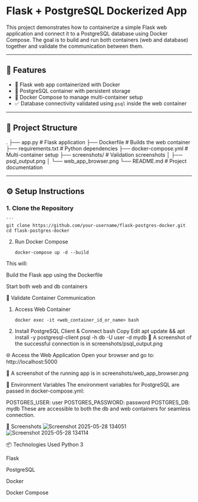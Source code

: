 # Flask + PostgreSQL Dockerized App

This project demonstrates how to containerize a simple Flask web application and connect it to a PostgreSQL database using Docker Compose. The goal is to build and run both containers (web and database) together and validate the communication between them.

---

## 🚀 Features

- 🐍 Flask web app containerized with Docker
- 🐘 PostgreSQL container with persistent storage
- 🔗 Docker Compose to manage multi-container setup
- ✅ Database connectivity validated using `psql` inside the web container

---

## 📁 Project Structure

.
├── app.py # Flask application
├── Dockerfile # Builds the web container
├── requirements.txt # Python dependencies
├── docker-compose.yml # Multi-container setup
├── screenshots/ # Validation screenshots
│ ├── psql_output.png
│ └── web_app_browser.png
└── README.md # Project documentation


---

## ⚙️ Setup Instructions

### 1. Clone the Repository

    ```
    git clone https://github.com/your-username/flask-postgres-docker.git
    cd flask-postgres-docker

2. Run Docker Compose
    ```
    docker-compose up -d --build
    
This will:

Build the Flask app using the Dockerfile

Start both web and db containers

🔗 Validate Container Communication
1. Access Web Container
    ```
    docker exec -it <web_container_id_or_name> bash

2. Install PostgreSQL Client & Connect
bash
Copy
Edit
apt update && apt install -y postgresql-client
psql -h db -U user -d mydb
📸 A screenshot of the successful connection is in screenshots/psql_output.png

🌐 Access the Web Application
Open your browser and go to:
http://localhost:5000

📸 A screenshot of the running app is in screenshots/web_app_browser.png

📝 Environment Variables
The environment variables for PostgreSQL are passed in docker-compose.yml:

POSTGRES_USER: user
POSTGRES_PASSWORD: password
POSTGRES_DB: mydb
These are accessible to both the db and web containers for seamless connection.

📸 Screenshots
![Screenshot 2025-05-28 134051](https://github.com/user-attachments/assets/5d631858-d762-4f51-9a61-7c466e4739ff)
![Screenshot 2025-05-28 134114](https://github.com/user-attachments/assets/f3995ab5-f3bc-4d6f-b8d7-19a0560628cf)


📦 Technologies Used
Python 3

Flask

PostgreSQL

Docker

Docker Compose
